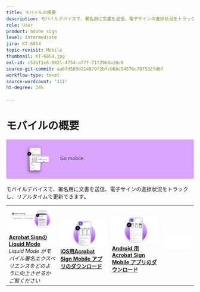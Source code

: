 ```yaml
---
title: モバイルの概要
description: モバイルデバイスで、署名用に文書を送信、電子サインの進捗状況をトラックし、リアルタイムで更新
role: User
product: adobe sign
level: Intermediate
jira: KT-6854
topic-revisit: Mobile
thumbnail: KT-6854.jpg
exl-id: c52bf1c6-0821-4754-af7f-71f29b8a18c9
source-git-commit: aa8fd589d214879f2bfcb6bc54576c707532fd6f
workflow-type: tm+mt
source-wordcount: '111'
ht-degree: 34%

---
```


# モバイルの概要

![Sign モバイル画像](../assets/Hero-Mobile.png)

モバイルデバイスで、署名用に文書を送信、電子サインの進捗状況をトラックし、リアルタイムで更新できます。

<table style="table-layout:fixed">
<tr>
  <td>
    <a href="liquidmode.md">
      <img alt="Acrobat Signの Liquid Mode" src="assets/liquidmode.png" />
    </a>
    <div>
    <a href="liquidmode.md"><strong>Acrobat Signの Liquid Mode</strong></a>
    </div>
    <em>Liquid Mode がモバイル署名エクスペリエンスをどのように向上させるかご覧ください</em>
    <br>
  </td>
  <td>
    <a href="https://itunes.apple.com/jp/app/adobe-sign/id481082197?mt=8" target="_blank">
      <img alt="iOS 版のダウンロード" src="assets/Mobile_iOS.png" />
    </a>
    <div>
    <a href="https://itunes.apple.com/jp/app/adobe-sign/id481082197?mt=8" target="_blank"><strong>iOS用Acrobat Sign Mobile アプリのダウンロード</strong></a>
    <br>
  </td>
  <td>
    <a href="https://play.google.com/store/apps/details?id=com.adobe.echosign&amp;hl=ja" target="_blank">
      <img alt="Android 版のダウンロード" src="assets/Mobile_Android.png" />
    </a>
    <div>
    <a href="https://play.google.com/store/apps/details?id=com.adobe.echosign&amp;hl=ja" target="_blank"><strong>Android 用Acrobat Sign Mobile アプリのダウンロード</strong></a>
    <br>
  </td>
  <td>
    <img alt="スペーサー" src="../assets/Whitespacer.png" />
    <div>
    <br>
  </td>
</tr>
</table>
